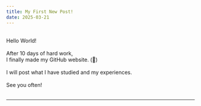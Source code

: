 ```yaml
---
title: My First New Post!
date: 2025-03-21
---
```


&nbsp;  
Hello World!
<br/>
<br/>
After 10 days of hard work,  
I finally made my GitHub website. (👏)
<br/>
<br/>
I will post what I have studied and my experiences.
<br/>
<br/>
See you often!  
&nbsp;

---